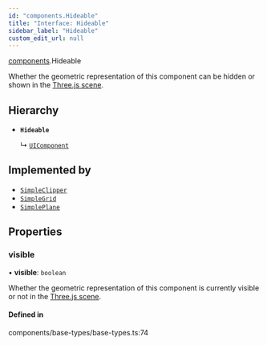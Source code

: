 ```yaml
---
id: "components.Hideable"
title: "Interface: Hideable"
sidebar_label: "Hideable"
custom_edit_url: null
---
```


[components](../modules/components.md).Hideable

Whether the geometric representation of this component can be
hidden or shown in the
[Three.js scene](https://threejs.org/docs/#api/en/scenes/Scene).

## Hierarchy

- **`Hideable`**

  ↳ [`UIComponent`](components.UIComponent.md)

## Implemented by

- [`SimpleClipper`](../classes/components.SimpleClipper.md)
- [`SimpleGrid`](../classes/components.SimpleGrid.md)
- [`SimplePlane`](../classes/components.SimplePlane.md)

## Properties

### visible

• **visible**: `boolean`

Whether the geometric representation of this component is
currently visible or not in the
[Three.js scene](https://threejs.org/docs/#api/en/scenes/Scene).

#### Defined in

components/base-types/base-types.ts:74
